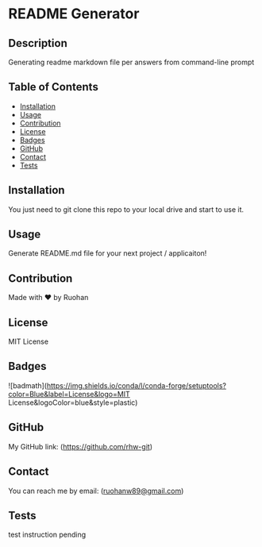 
  # README Generator

  ##  Description

  Generating readme markdown file per answers from command-line prompt

  ## Table of Contents

  - [Installation](#installation)
  - [Usage](#usage)
  - [Contribution](#contribution)
  - [License](#license)
  - [Badges](#badges)
  - [GitHub](#github)
  - [Contact](#contact)
  - [Tests](#tests)

  ## Installation

  You just need to git clone this repo to your local drive and start to use it.

  ## Usage

  Generate README.md file for your next project / applicaiton!

  ## Contribution

  Made with ❤️ by Ruohan

  ## License

  MIT License

  ## Badges

  ![badmath](https://img.shields.io/conda/l/conda-forge/setuptools?color=Blue&label=License&logo=MIT License&logoColor=blue&style=plastic)

  ## GitHub

  My GitHub link: (https://github.com/rhw-git)

  ## Contact

  You can reach me by email: (ruohanw89@gmail.com)

  ## Tests

  test instruction pending
